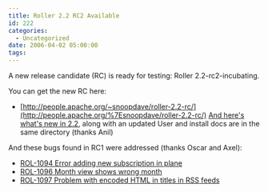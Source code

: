 ```yaml
---
title: Roller 2.2 RC2 Available
id: 222
categories:
  - Uncategorized
date: 2006-04-02 05:00:00
tags:
---
```


A new release candidate (RC) is ready for testing: Roller 2.2-rc2-incubating.

You can get the new RC here:

*   [http://people.apache.org/~snoopdave/roller-2.2-rc/](http://people.apache.org/%7Esnoopdave/roller-2.2-rc/)
[And here's what's new in 2.2](http://rollerweblogger.org/wiki/Wiki.jsp?page=Roller_2.2_WhatsNew), along with an updated User and install docs are in the same directory (thanks Anil)

And these bugs found in RC1 were addressed (thanks Oscar and Axel):

*   [ROL-1094 Error adding new subscription in plane](http://opensource.atlassian.com/projects/roller/browse/ROL-1094)
*   [ROL-1096 Month view shows wrong month](http://opensource.atlassian.com/projects/roller/browse/ROL-1096)
*   [ROL-1097 Problem with encoded HTML in titles in RSS feeds](http://opensource.atlassian.com/projects/roller/browse/ROL-1097)